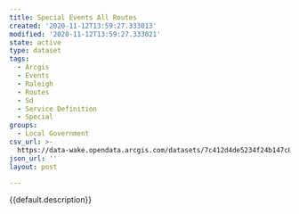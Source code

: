 ```yaml
---
title: Special Events All Routes
created: '2020-11-12T13:59:27.333013'
modified: '2020-11-12T13:59:27.333021'
state: active
type: dataset
tags:
  - Arcgis
  - Events
  - Raleigh
  - Routes
  - Sd
  - Service Definition
  - Special
groups:
  - Local Government
csv_url: >-
  https://data-wake.opendata.arcgis.com/datasets/7c412d4de5234f24b147c8f6c0628640_0.csv?outSR=%7B%22latestWkid%22%3A3857%2C%22wkid%22%3A102100%7D
json_url: ''
layout: post

---
```

{{default.description}}
